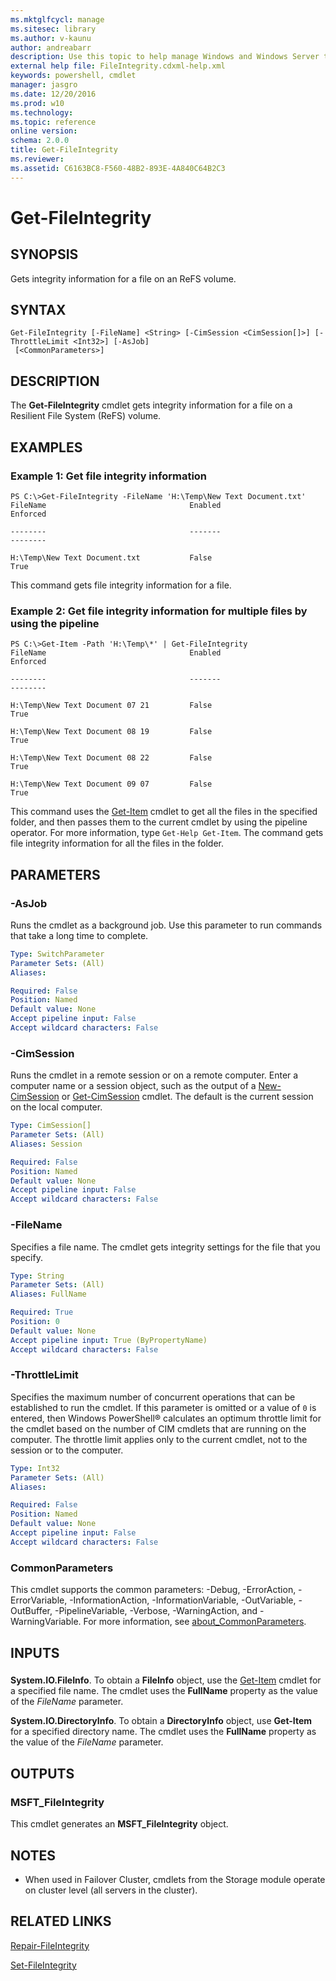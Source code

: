 ```yaml
---
ms.mktglfcycl: manage
ms.sitesec: library
ms.author: v-kaunu
author: andreabarr
description: Use this topic to help manage Windows and Windows Server technologies with Windows PowerShell.
external help file: FileIntegrity.cdxml-help.xml
keywords: powershell, cmdlet
manager: jasgro
ms.date: 12/20/2016
ms.prod: w10
ms.technology: 
ms.topic: reference
online version:
schema: 2.0.0
title: Get-FileIntegrity
ms.reviewer:
ms.assetid: C6163BC8-F560-48B2-893E-4A840C64B2C3
---
```


# Get-FileIntegrity

## SYNOPSIS
Gets integrity information for a file on an ReFS volume.

## SYNTAX

```
Get-FileIntegrity [-FileName] <String> [-CimSession <CimSession[]>] [-ThrottleLimit <Int32>] [-AsJob]
 [<CommonParameters>]
```

## DESCRIPTION
The **Get-FileIntegrity** cmdlet gets integrity information for a file on a Resilient File System (ReFS) volume.

## EXAMPLES

### Example 1: Get file integrity information
```
PS C:\>Get-FileIntegrity -FileName 'H:\Temp\New Text Document.txt'
FileName                                Enabled                              Enforced

--------                                -------                              --------

H:\Temp\New Text Document.txt           False                                True
```

This command gets file integrity information for a file.

### Example 2: Get file integrity information for multiple files by using the pipeline
```
PS C:\>Get-Item -Path 'H:\Temp\*' | Get-FileIntegrity
FileName                                Enabled                              Enforced

--------                                -------                              --------

H:\Temp\New Text Document 07 21         False                                True

H:\Temp\New Text Document 08 19         False                                True

H:\Temp\New Text Document 08 22         False                                True

H:\Temp\New Text Document 09 07         False                                True
```

This command uses the [Get-Item](http://go.microsoft.com/fwlink/?LinkID=290495) cmdlet to get all the files in the specified folder, and then passes them to the current cmdlet by using the pipeline operator.
For more information, type `Get-Help Get-Item`.
The command gets file integrity information for all the files in the folder.

## PARAMETERS

### -AsJob
Runs the cmdlet as a background job. Use this parameter to run commands that take a long time to complete.

```yaml
Type: SwitchParameter
Parameter Sets: (All)
Aliases:

Required: False
Position: Named
Default value: None
Accept pipeline input: False
Accept wildcard characters: False
```

### -CimSession
Runs the cmdlet in a remote session or on a remote computer.
Enter a computer name or a session object, such as the output of a [New-CimSession](http://go.microsoft.com/fwlink/p/?LinkId=227967) or [Get-CimSession](http://go.microsoft.com/fwlink/p/?LinkId=227966) cmdlet.
The default is the current session on the local computer.

```yaml
Type: CimSession[]
Parameter Sets: (All)
Aliases: Session

Required: False
Position: Named
Default value: None
Accept pipeline input: False
Accept wildcard characters: False
```

### -FileName
Specifies a file name.
The cmdlet gets integrity settings for the file that you specify.

```yaml
Type: String
Parameter Sets: (All)
Aliases: FullName

Required: True
Position: 0
Default value: None
Accept pipeline input: True (ByPropertyName)
Accept wildcard characters: False
```

### -ThrottleLimit
Specifies the maximum number of concurrent operations that can be established to run the cmdlet.
If this parameter is omitted or a value of `0` is entered, then Windows PowerShell® calculates an optimum throttle limit for the cmdlet based on the number of CIM cmdlets that are running on the computer.
The throttle limit applies only to the current cmdlet, not to the session or to the computer.

```yaml
Type: Int32
Parameter Sets: (All)
Aliases:

Required: False
Position: Named
Default value: None
Accept pipeline input: False
Accept wildcard characters: False
```

### CommonParameters
This cmdlet supports the common parameters: -Debug, -ErrorAction, -ErrorVariable, -InformationAction, -InformationVariable, -OutVariable, -OutBuffer, -PipelineVariable, -Verbose, -WarningAction, and -WarningVariable. For more information, see [about_CommonParameters](http://go.microsoft.com/fwlink/?LinkID=113216).

## INPUTS

### 
**System.IO.FileInfo**.
To obtain a **FileInfo** object, use the [Get-Item](http://go.microsoft.com/fwlink/?LinkID=290495) cmdlet for a specified file name.
The cmdlet uses the **FullName** property as the value of the *FileName* parameter.

**System.IO.DirectoryInfo**.
To obtain a **DirectoryInfo** object, use **Get-Item** for a specified directory name.
The cmdlet uses the **FullName** property as the value of the *FileName* parameter.

## OUTPUTS

### MSFT_FileIntegrity
This cmdlet generates an **MSFT_FileIntegrity** object.

## NOTES

* When used in Failover Cluster, cmdlets from the Storage module operate on cluster level (all servers in the cluster).

## RELATED LINKS

[Repair-FileIntegrity](./Repair-FileIntegrity.md)

[Set-FileIntegrity](./Set-FileIntegrity.md)



